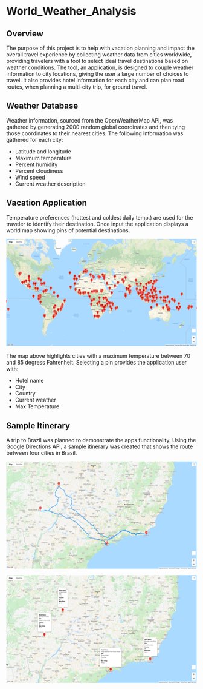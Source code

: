# World_Weather_Analysis
## Overview
The purpose of this project is to help with vacation planning and impact the overall travel experience by collecting weather data from cities worldwide, providing travelers with a tool to select ideal travel destinations based on weather conditions. The tool, an application, is designed to couple weather information to city locations, giving the user a large number of choices to travel. It also provides hotel information for each city and can plan road routes, when planning a multi-city trip, for ground travel.

## Weather Database
Weather information, sourced from the OpenWeatherMap API, was gathered by generating 2000 random global coordinates and then tying those coordinates to their nearest cities. The following information was gathered for each city:

* Latitude and longitude
* Maximum temperature
* Percent humidity
* Percent cloudiness
* Wind speed
* Current weather description

## Vacation Application
Temperature preferences (hottest and coldest daily temp.) are used for the traveler to identify their destination. Once input the application displays a world map showing pins of potential destinations.

![WeatherPy_Vacation](https://github.com/jp3tty/World_Weather_Analysis/blob/main/Vacation_Search/WeatherPy_vacation_map.png)

The map above highlights cities with a maximum temperature between 70 and 85 degress Fahrenheit. Selecting a pin provides the application user with:

* Hotel name
* City
* Country
* Current weather
* Max Temperature

## Sample Itinerary
A trip to Brazil was planned to demonstrate the apps functionality. Using the Google Directions API, a sample itinerary was created that shows the route between four cities in Brasil.

![Brasil Directions](https://github.com/jp3tty/World_Weather_Analysis/blob/main/Vacation_Itinerary/WeatherPy_travel_map.PNG)

![Brasil Hotel Information](https://github.com/jp3tty/World_Weather_Analysis/blob/main/Vacation_Itinerary/WeatherPy_travel_map_markers.PNG)